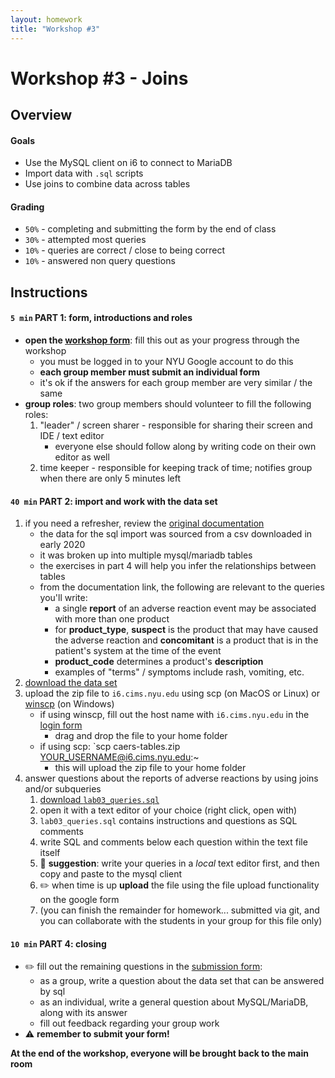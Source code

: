 ```yaml
---
layout: homework
title: "Workshop #3"
---
```


# Workshop #3 - Joins

## Overview

#### Goals

* Use the MySQL client on i6 to connect to MariaDB
* Import data with `.sql` scripts
* Use joins to combine data across tables

#### Grading

* `50%` - completing and submitting the form by the end of class
* `30%` - attempted most queries
* `10%` - queries are correct / close to being correct
* `10%` - answered non query questions

## Instructions

#### `5 min` PART 1: form, introductions and roles

* __open the [workshop form](https://forms.gle/JJNL71zES8KkHGmD9)__: fill this out as your progress through the workshop
	* you must be logged in to your NYU Google account to do this
	* __each group member must submit an individual form__
	* it's ok if the answers for each group member are very similar / the same
* __group roles__: two group members should volunteer to fill the following roles:
	1. "leader" / screen sharer - responsible for sharing their screen and IDE / text editor
		* everyone else should follow along by writing code on their own editor as well
	2. time keeper - responsible for keeping track of time; notifies group when there are only 5 minutes left

#### `40 min` PART 2: import and work with the data set

1. if you need a refresher, review the [original documentation](https://www.fda.gov/media/97035/download)
	* the data for the sql import was sourced from a csv downloaded in early 2020
	* it was broken up into multiple mysql/mariadb tables
	* the exercises in part 4 will help you infer the relationships between tables 
	* from the documentation link, the following are relevant to the queries you'll write:
		* a single __report__ of an adverse reaction event may be associated with more than one product
		* for __product_type__, __suspect__ is the product that may have caused the adverse reaction and  __concomitant__ is a product that is in the patient's system at the time of the event
		* __product_code__ determines a product's __description__
		* examples of "terms" / symptoms include rash, vomiting, etc.
2. [download the data set](lab03/caers-tables.zip)
3. upload the zip file to `i6.cims.nyu.edu` using scp (on MacOS or Linux) or [winscp](https://winscp.net/eng/index.php) (on Windows) 
	* if using winscp, fill out the host name with `i6.cims.nyu.edu` in the [login form](https://winscp.net/eng/docs/ui_login)
		* drag and drop the file to your home folder
	* if using scp: `scp caers-tables.zip YOUR_USERNAME@i6.cims.nyu.edu:~
		* this will upload the zip file to your home folder
4. answer questions about the reports of adverse reactions by using joins and/or subqueries
	1. [download `lab03_queries.sql`](lab03/lab03_queries.sql)
	2. open it with a text editor of your choice (right click, open with)
	3. `lab03_queries.sql` contains instructions and questions as SQL comments
	4. write SQL and comments below each question within the text file itself
	5. 👀 __suggestion__: write your queries in a _local_ text editor first, and then copy and paste to the mysql client
	6. ✏️ when time is up __upload__ the file using the file upload functionality on the google form
	7. (you can finish the remainder for homework... submitted via git, and you can collaborate with the students in your group for this file only)

#### `10 min` PART 4: closing

* ✏️ fill out the remaining questions in the [submission form](https://forms.gle/ftbNcZpuxNBK6VsP7):
	* as a group, write a question about the data set that can be answered by sql
	* as an individual, write a general question about MySQL/MariaDB, along with its answer
	* fill out feedback regarding your group work
* ⚠️ __remember to submit your form!__

__At the end of the workshop, everyone will be brought back to the main room__

<br>
<br>
<br>
<br>

